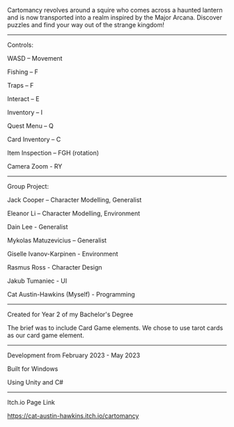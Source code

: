 
Cartomancy revolves around a squire who comes across a haunted lantern and is now transported into a realm inspired by the Major Arcana. Discover puzzles and find your way out of the strange kingdom! 

_________
Controls:

WASD – Movement 

Fishing – F 

Traps – F 

Interact – E 

Inventory – I 

Quest Menu – Q 

Card Inventory – C 

Item Inspection – FGH (rotation) 

Camera Zoom - RY 


_________
Group Project:

Jack Cooper – Character Modelling, Generalist

Eleanor Li – Character Modelling, Environment 

Dain Lee - Generalist 

Mykolas Matuzevicius – Generalist

Giselle Ivanov-Karpinen - Environment

Rasmus Ross - Character Design

Jakub Tumaniec - UI

Cat Austin-Hawkins (Myself) - Programming


_________

Created for Year 2 of my Bachelor's Degree

The brief was to include Card Game elements. We chose to use tarot cards as our card game element.
_____
Development from February 2023 - May 2023

Built for Windows 

Using Unity and C#
 _________
Itch.io Page Link

https://cat-austin-hawkins.itch.io/cartomancy

